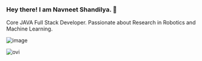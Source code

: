 ### Hey there! I am Navneet Shandilya. 👋

Core JAVA Full Stack Developer. Passionate about Research in Robotics and Machine Learning.

![image]([https://github.com/siyapandeyvsp/siyapandeyvsp/assets/85756788/8c181b23-677c-4d64-ac1d-03c184b5a3dd](https://media.giphy.com/media/v1.Y2lkPTc5MGI3NjExY3kyMmx1cnp6OHBjOXh4ZDY4NXc1NzM4dXA0MGtiM3VuMGIwcGswNyZlcD12MV9pbnRlcm5hbF9naWZfYnlfaWQmY3Q9cw/M9gbBd9nbDrOTu1Mqx/giphy.gif)https://media.giphy.com/media/v1.Y2lkPTc5MGI3NjExY3kyMmx1cnp6OHBjOXh4ZDY4NXc1NzM4dXA0MGtiM3VuMGIwcGswNyZlcD12MV9pbnRlcm5hbF9naWZfYnlfaWQmY3Q9cw/M9gbBd9nbDrOTu1Mqx/giphy.gif)

<img src="https://github-readme-stats.vercel.app/api/top-langs?username=siyapandeyvsp&show_icons=true&locale=en&layout=compact&theme=chartreuse-dark" alt="ovi" />

